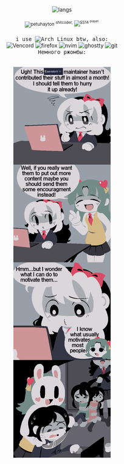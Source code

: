<div align="center"> 
  <img alt="langs" src="https://img.shields.io/badge/ru%20%F0%9F%87%B7%F0%9F%87%BA%20en%20%F0%9F%87%BA%F0%9F%87%B8-201c1c?style=flat&label=langs&labelColor=%23454343"><br><br>
  <div>
    <sup><img alt="petuhayton" src ="https://img.shields.io/badge/Python-3776AB?logo=python&logoColor=fff">
      <sup>shitcoder,</sup>
    <sup><img alt="SS14" src="https://img.shields.io/badge/%20spacestation14-577564?style=plastic&link=https%3A%2F%2Fgithub.com%2Fspace-wizards%2Fspace-station-14">
    <sup>player.</sup>
  </div>
  
  <br>
  
  <div><samp>i use <img alt="Arch Linux" src="https://img.shields.io/badge/-Arch%20Linux-grey?logo=archlinux"> btw, also:</samp></div>
  <div>
    <img alt="Vencord" src="https://img.shields.io/badge/Vencord-D3859B?style=for-the-badge&logo=vencord&logoColor=%231c142c&labelColor=%23FFFFFF&link=https%3A%2F%2Fgithub.com%2FVendicated%2FVencord">
    <img alt="firefox" src="https://img.shields.io/badge/Firefox-FF7139?logo=Firefox&logoColor=white">
    <img alt="nvim" src="https://img.shields.io/badge/Neovim-57A143?logo=neovim&logoColor=fff">
    <img alt="ghostty" src="https://custom-icon-badges.demolab.com/badge/Ghostty-0000ff?logo=ghostty_term">
    <img alt="git" src="https://img.shields.io/badge/Git-F05032?logo=git&logoColor=fff"
  </div>

  <br>
  
  <div><samp>Немного ржомбы:</samp>
</div>

<br>

![# motivation](IMG_1286.png)
